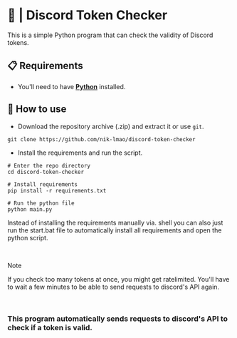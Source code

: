 # 🚀 |  Discord Token Checker

This is a simple Python program that can check the validity of Discord tokens.

## 📋 Requirements

- You'll need to have **[Python](https://www.python.org)** installed.

## 📝 How to use

- Download the repository archive (.zip) and extract it or use `git`.

```shell
git clone https://github.com/nik-lmao/discord-token-checker
```

- Install the requirements and run the script.

```shell
# Enter the repo directory
cd discord-token-checker

# Install requirements
pip install -r requirements.txt

# Run the python file
python main.py
```

Instead of installing the requirements manually via. shell you can also just run the start.bat file to automatically install all requirements and open the python script.

<br>

> [!NOTE]  
> If you check too many tokens at once, you might get ratelimited. You'll have to wait a few minutes to be able to send requests to discord's API again.

<br>

### **This program automatically sends requests to discord's API to check if a token is valid.**

